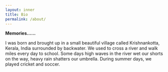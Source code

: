 ```yaml
---
layout: inner
title: Bio
permalink: /about/
---
```

 **Memories......**

I was born and brought up in a small beautiful village
called Krishnankotta, Kerala, India surrounded by backwater. 
We used to cross a river and walk miles every day to school. 
Some days high waves in the river wet our shorts on the 
way, heavy rain shatters our umbrella. During summer days, 
we played cricket and soccer.































